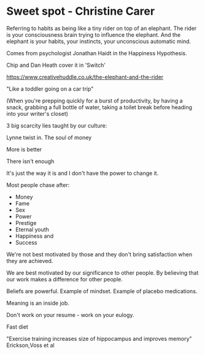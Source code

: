 ﻿# Sweet spot - Christine Carer

Referring to habits as being like a tiny rider on top of an elephant. The rider is your consciousness brain trying to influence the elephant. And the elephant is your habits, your instincts, your unconscious automatic mind.

Comes from psychologist Jonathan Haidt in the Happiness Hypothesis.

Chip and Dan Heath cover it in 'Switch'

https://www.creativehuddle.co.uk/the-elephant-and-the-rider

"Like a toddler going on a car trip"

(When you're prepping quickly for a burst of productivity, by having a snack, grabbing a full bottle of water, taking a toilet break before heading into your writer's closet)

3 big scarcity lies taught by our culture:

Lynne twist in. The soul of money

More is better

There isn't enough

It's just the way it is and I don't have the power to change it.

Most people chase after:

* Money
* Fame
* Sex
* Power
* Prestige
* Eternal youth
* Happiness and
* Success

We're not best motivated by those and they don't bring satisfaction when they are achieved.

We are best motivated by our significance to other people. By believing that our work makes a difference for other people.

Beliefs are powerful. Example of mindset. Example of placebo medications.

Meaning is an inside job.

Don't work on your resume - work on your eulogy.

Fast diet

"Exercise training increases size of hippocampus and improves memory" Erickson,Voss et al
